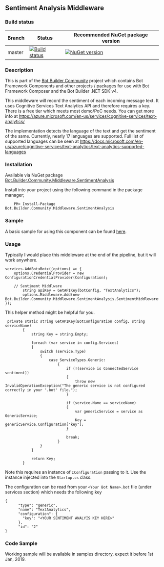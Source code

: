## Sentiment Analysis Middleware
 
### Build status
| Branch | Status | Recommended NuGet package version |
| ------ | ------ | ------ |
| master | [![Build status](https://ci.appveyor.com/api/projects/status/b9123gl3kih8x9cb?svg=true)](https://ci.appveyor.com/project/garypretty/botbuilder-community) | [![NuGet version](https://img.shields.io/badge/NuGet-1.0.184-blue.svg)](https://www.nuget.org/packages/Bot.Builder.Community.Middleware.SentimentAnalysis/) |

### Description
This is part of the [Bot Builder Community](https://github.com/garypretty/botbuilder-community) project which contains Bot Framework Components and other projects / packages for use with Bot Framework Composer and the Bot Builder .NET SDK v4.

This middleware will record the sentiment of each incoming message text. It uses Cognitive Services Text Analytics API and therefore requires a key. There is a free tier which meets most demo/PoC needs.  You can get more info at https://azure.microsoft.com/en-us/services/cognitive-services/text-analytics/

The implementation detects the language of the text and get the sentiment of the same. Currently, nearly 17 languages are supported. Full list of supported languages can be seen at https://docs.microsoft.com/en-us/azure/cognitive-services/text-analytics/text-analytics-supported-languages

### Installation

Available via NuGet package [Bot.Builder.Community.Middleware.SentimentAnalysis](https://www.nuget.org/packages/Bot.Builder.Community.Middleware.SentimentAnalysis/)

Install into your project using the following command in the package manager;
```
    PM> Install-Package Bot.Builder.Community.Middleware.SentimentAnalysis
```

### Sample

A basic sample for using this component can be found [here](../../samples/Sentiment%20Middleware%20Sample).

### Usage

Typically I would place this middleware at the end of the pipeline, but it will work anywhere.  

```
services.AddBot<Bot>((options) => {
    options.CredentialProvider = new ConfigurationCredentialProvider(Configuration);
	
	// Sentiment Middlware
        string apiKey = GetAPIKey(botConfig, "TextAnalytics");
        options.Middleware.Add(new Bot.Builder.Community.Middleware.SentimentAnalysis.SentimentMiddleware(apiKey));
});
```
This helper method might be helpful for you.

```
 private static string GetAPIKey(BotConfiguration config, string serviceName)
        {
            string Key = string.Empty;

            foreach (var service in config.Services)
            {
                switch (service.Type)
                {
                    case ServiceTypes.Generic:
                        {
                            if (!(service is ConnectedService sentiment))
                            {
                                throw new InvalidOperationException("The generic service is not configured correctly in your '.bot' file.");
                            }

                            if (service.Name == serviceName)
                            {
                                var genericService = service as GenericService;
                                Key = genericService.Configuration["key"];
                            }

                            break;
                        }
                }
            }

            return Key;
        }
```

Note this requires an instance of `IConfiguration` passing to it.  Use the instance injected into the `Startup.cs` class.  

The configuration can be read from your `<Your Bot Name>.bot` file (under services section) which needs the following key

```
{
      "type": "generic",
      "name": "TextAnalytics",
      "configuration": {
        "key": "<YOUR SENTIMENT ANALYIS KEY HERE>"
      },
      "id": "2"
}
```

### Code Sample

Working sample will be available in samples directory, expect it before 1st Jan, 2019. 
